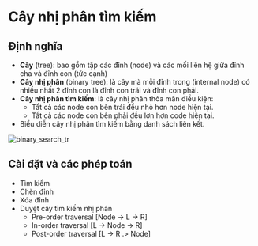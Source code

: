 # Cây nhị phân tìm kiếm
## Định nghĩa
* **Cây** (tree): bao gồm tập các đỉnh (node) và các mối liên hệ giữa đỉnh cha và đỉnh con (tức cạnh)
* **Cây nhị phân** (binary tree): là cây mà mỗi đỉnh trong (internal node) có nhiều nhất 2 đỉnh con là đỉnh con trái và đỉnh con phải.
* **Cây nhị phân tìm kiếm**: là cây nhị phân thỏa mãn điều kiện:
  * Tất cả các node con bên trái đều nhỏ hơn node hiện tại.
  * Tất cả các node con bên phải đều lơn hơn code hiện tại.
* Biểu diễn cây nhị phân tìm kiếm bằng danh sách liên kết.

![binary_search_tr](https://user-images.githubusercontent.com/63502091/189054665-701c8356-0beb-45ab-8701-019095ecf988.png)

## Cài đặt và các phép toán
* Tìm kiếm 
* Chèn đỉnh
* Xóa đỉnh
* Duyệt cây tìm kiếm nhị phân 
    * Pre-order traversal  [Node -> L -> R]
    * In-order traversal   [L -> Node -> R]
    * Post-order traversal [L -> R .> Node]
